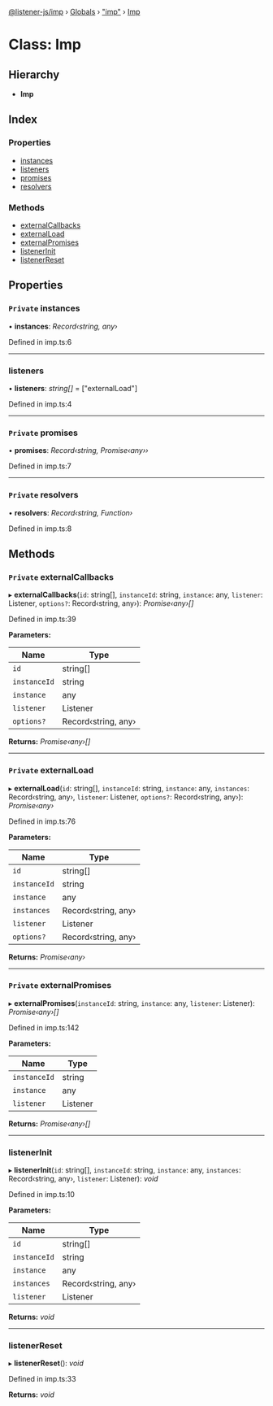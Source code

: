[@listener-js/imp](../README.md) › [Globals](../globals.md) › ["imp"](../modules/_imp_.md) › [Imp](_imp_.imp.md)

# Class: Imp


## Hierarchy

* **Imp**

## Index

### Properties

* [instances](_imp_.imp.md#private-instances)
* [listeners](_imp_.imp.md#listeners)
* [promises](_imp_.imp.md#private-promises)
* [resolvers](_imp_.imp.md#private-resolvers)

### Methods

* [externalCallbacks](_imp_.imp.md#private-externalcallbacks)
* [externalLoad](_imp_.imp.md#private-externalload)
* [externalPromises](_imp_.imp.md#private-externalpromises)
* [listenerInit](_imp_.imp.md#listenerinit)
* [listenerReset](_imp_.imp.md#listenerreset)

## Properties

### `Private` instances

• **instances**: *Record‹string, any›*

Defined in imp.ts:6

___

###  listeners

• **listeners**: *string[]* =  ["externalLoad"]

Defined in imp.ts:4

___

### `Private` promises

• **promises**: *Record‹string, Promise‹any››*

Defined in imp.ts:7

___

### `Private` resolvers

• **resolvers**: *Record‹string, Function›*

Defined in imp.ts:8

## Methods

### `Private` externalCallbacks

▸ **externalCallbacks**(`id`: string[], `instanceId`: string, `instance`: any, `listener`: Listener, `options?`: Record‹string, any›): *Promise‹any›[]*

Defined in imp.ts:39

**Parameters:**

Name | Type |
------ | ------ |
`id` | string[] |
`instanceId` | string |
`instance` | any |
`listener` | Listener |
`options?` | Record‹string, any› |

**Returns:** *Promise‹any›[]*

___

### `Private` externalLoad

▸ **externalLoad**(`id`: string[], `instanceId`: string, `instance`: any, `instances`: Record‹string, any›, `listener`: Listener, `options?`: Record‹string, any›): *Promise‹any›*

Defined in imp.ts:76

**Parameters:**

Name | Type |
------ | ------ |
`id` | string[] |
`instanceId` | string |
`instance` | any |
`instances` | Record‹string, any› |
`listener` | Listener |
`options?` | Record‹string, any› |

**Returns:** *Promise‹any›*

___

### `Private` externalPromises

▸ **externalPromises**(`instanceId`: string, `instance`: any, `listener`: Listener): *Promise‹any›[]*

Defined in imp.ts:142

**Parameters:**

Name | Type |
------ | ------ |
`instanceId` | string |
`instance` | any |
`listener` | Listener |

**Returns:** *Promise‹any›[]*

___

###  listenerInit

▸ **listenerInit**(`id`: string[], `instanceId`: string, `instance`: any, `instances`: Record‹string, any›, `listener`: Listener): *void*

Defined in imp.ts:10

**Parameters:**

Name | Type |
------ | ------ |
`id` | string[] |
`instanceId` | string |
`instance` | any |
`instances` | Record‹string, any› |
`listener` | Listener |

**Returns:** *void*

___

###  listenerReset

▸ **listenerReset**(): *void*

Defined in imp.ts:33

**Returns:** *void*